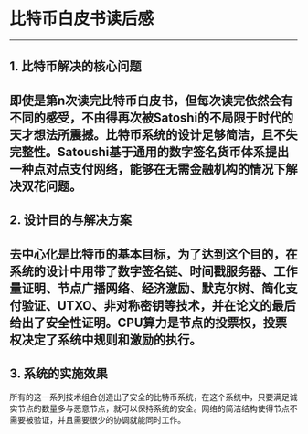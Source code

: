 # 比特币白皮书读后感
---
## 1. 比特币解决的核心问题
即使是第n次读完比特币白皮书，但每次读完依然会有不同的感受，不由得再次被Satoshi的不局限于时代的天才想法所震撼。比特币系统的设计足够简洁，且不失完整性。Satoushi基于通用的数字签名货币体系提出一种点对点支付网络，能够在无需金融机构的情况下解决**双花问题**。
---
## 2. 设计目的与解决方案
**去中心化**是比特币的基本目标，为了达到这个目的，在系统的设计中用带了数字签名链、时间戳服务器、工作量证明、节点广播网络、经济激励、默克尔树、简化支付验证、UTXO、非对称密钥等技术，并在论文的最后给出了安全性证明。CPU算力是节点的投票权，投票权决定了系统中规则和激励的执行。
---
## 3. 系统的实施效果
所有的这一系列技术组合创造出了安全的比特币系统，在这个系统中，只要满足诚实节点的数量多与恶意节点，就可以保持系统的安全。网络的简洁结构使得节点不需要被验证，并且需要很少的协调就能同时工作。
